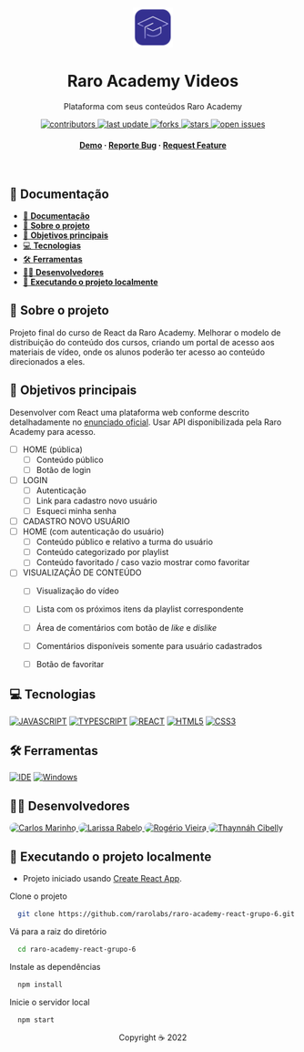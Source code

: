 <div align="center">

  <img src="public/assets/favicon.png" alt="logo" width="70" height="auto" />
  <h1>Raro Academy Videos</h1>
  
  <p>
    Plataforma com seus conteúdos Raro Academy
  </p>

<!-- Badges -->
<p>
  <a href="https://github.com/rarolabs/raro-academy-react-grupo-6/graphs/contributors">
    <img src="https://img.shields.io/github/contributors/laripeanuts/raro-academy-videos" alt="contributors" />
  </a>
  <a href="">
    <img src="https://img.shields.io/github/last-commit/laripeanuts/raro-academy-videos" alt="last update" />
  </a>
  <a href="https://github.com/rarolabs/raro-academy-react-grupo-6/network/members">
    <img src="https://img.shields.io/github/forks/laripeanuts/raro-academy-videos" alt="forks" />
  </a>
  <a href="https://github.com/rarolabs/raro-academy-react-grupo-6/stargazers">
    <img src="https://img.shields.io/github/stars/laripeanuts/raro-academy-videos" alt="stars" />
  </a>
  <a href="https://github.com/rarolabs/raro-academy-react-grupo-6/issues/">
    <img src="https://img.shields.io/github/issues/laripeanuts/raro-academy-videos" alt="open issues" />
  </a>
</p>

<h4>
    <a href="#">Demo</a>
  <span> · </span>
    <a href="https://github.com/rarolabs/raro-academy-react-grupo-6/issues/">Reporte Bug</a>
  <span> · </span>
    <a href="https://github.com/rarolabs/raro-academy-react-grupo-6/issues/">Request Feature</a>
  </h4>
</div>

<br />

<!-- Table of Contents -->

## 📔 **Documentação**

- [📔 **Documentação**](#-documentação)
- [🌟 **Sobre o projeto**](#-sobre-o-projeto)
- [🎯 **Objetivos principais**](#-objetivos-principais)
- [💻 **Tecnologias**](#-tecnologias)
- [🛠️ **Ferramentas**](#️-ferramentas)
- [🤼‍♂️ **Desenvolvedores**](#️-desenvolvedores)
- [🤖 **Executando o projeto localmente**](#-executando-o-projeto-localmente)


<!-- About the Project -->

## 🌟 **Sobre o projeto**

Projeto final do curso de React da Raro Academy. Melhorar o modelo de distribuição do conteúdo dos cursos, criando um portal de acesso aos materiais de vídeo, onde os alunos poderão ter acesso ao conteúdo direcionados a eles.

## 🎯 **Objetivos principais**

Desenvolver com React uma plataforma web conforme descrito detalhadamente no [enunciado oficial](enunciado.md). Usar API disponibilizada pela Raro Academy para acesso.

- [ ] HOME (pública)
  - [ ] Conteúdo público
  - [ ] Botão de login
- [ ] LOGIN
  - [ ] Autenticação
  - [ ] Link para cadastro novo usuário
  - [ ] Esqueci minha senha
- [ ] CADASTRO NOVO USUÁRIO
- [ ] HOME (com autenticação do usuário)
  - [ ] Conteúdo público e relativo a turma do usuário
  - [ ] Conteúdo categorizado por playlist
  - [ ] Conteúdo favoritado / caso vazio mostrar como favoritar
- [ ] VISUALIZAÇÃO DE CONTEÚDO
  - [ ] Visualização do vídeo
  - [ ] Lista com os próximos itens da playlist correspondente
  - [ ] Área de comentários com botão de *like* e *dislike*
  - [ ] Comentários disponíveis somente para usuário cadastrados
  - [ ] Botão de favoritar


<!--
## 🥳 App
<p align="left">
  <img src="" alt="start" width="250">

</p>

> the app states -->

## 💻 **Tecnologias**

[![JAVASCRIPT](https://img.shields.io/badge/JavaScript-F7DF1E?style=for-the-badge&logo=javascript&logoColor=black)](https://developer.mozilla.org/pt-BR/docs/Web/JavaScript)
[![TYPESCRIPT](https://img.shields.io/badge/TypeScript-007ACC?style=for-the-badge&logo=typescript&logoColor=white)](https://www.typescriptlang.org/)
[![REACT](https://img.shields.io/badge/React-61DAFB?style=for-the-badge&logo=react&logoColor=black)](https://https://reactjs.org/)
[![HTML5](https://img.shields.io/badge/HTML5-E34F26?style=for-the-badge&logo=html5&logoColor=white)](https://developer.mozilla.org/pt-BR/docs/Web/HTML)
[![CSS3](https://img.shields.io/badge/CSS3-1572B6?style=for-the-badge&logo=css3&logoColor=white)](https://developer.mozilla.org/pt-BR/docs/Web/CSS)

## 🛠️ **Ferramentas**

[![IDE](https://img.shields.io/badge/Visual_studio_code-0078D4?style=for-the-badge&logo=visual%20studio%20code&logoColor=white)](https://code.visualstudio.com/)
[![Windows](https://img.shields.io/badge/Windows-0078D6?style=for-the-badge&logo=windows&logoColor=white)](https://www.microsoft.com/pt-br/windows/get-windows-10)

## 🤼‍♂️ **Desenvolvedores**

<p>
<a href="https://github.com/ICarlosMarinho">
  <img src="https://avatars.githubusercontent.com/u/28425237?v=4" width=50 style="border-radius:20px" alt="Carlos Marinho"/>
</a>
<a href="https://github.com/laripeanuts">
  <img src="https://avatars.githubusercontent.com/u/6993140?v=4" width=50 style="border-radius:20px" alt="Larissa Rabelo"/>
</a>
<a href="https://github.com/Rogerio0Vieira">
  <img src="https://avatars.githubusercontent.com/u/43701289?v=4" width=50 style="border-radius:20px" alt="Rogério Vieira"/>
</a>
<a href="https://github.com/Thaynnah">
  <img src="https://avatars.githubusercontent.com/u/95942656?v=4" width=50 style="border-radius:20px" alt="	Thaynnáh Cibelly"/>
</a>

</p>

## 🤖 **Executando o projeto localmente**

- Projeto iniciado usando [Create React App](https://github.com/facebook/create-react-app).

Clone o projeto

```bash
  git clone https://github.com/rarolabs/raro-academy-react-grupo-6.git
```

Vá para a raiz do diretório

```bash
  cd raro-academy-react-grupo-6
```

Instale as dependências

```bash
  npm install
```

Inicie o servidor local

```bash
  npm start
```

<p align="center">Copyright ☕ 2022